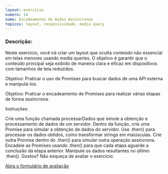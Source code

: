 ```yaml
---
layout: exercicio
numero: 14
nome: Encadeamento de Ações Assíncronas
topicos: layout, responsividade, media query
---
```


### Descrição:

Neste exercício, você irá criar um layout que oculta conteúdo não essencial em telas menores usando media queries. O objetivo é garantir que o conteúdo principal seja exibido de maneira clara e eficaz em dispositivos com tamanhos de tela reduzidos.

Objetivo: Praticar o uso de Promises para buscar dados de uma API externa e manipulá-los.

Objetivo: Praticar o encadeamento de Promises para realizar várias etapas de forma assíncrona.

Instruções:

Crie uma função chamada processarDados que simule a obtenção e processamento de dados de um servidor.
Dentro da função, crie uma Promise para simular a obtenção de dados do servidor.
Use .then() para processar os dados obtidos, como transformar strings em maiúsculas.
Crie outra Promise dentro do .then() para simular outra operação assíncrona.
Encadeie as Promises usando .then() para que cada etapa aguarde a conclusão da etapa anterior.
Manipule os dados resultantes no último .then().
Gostou? Não esqueça de avaliar o exercício:

<a class="btn" href="https://forms.gle/scs1VxDDFSiMqAhe8" target="_blank"> Abra o formulário de avaliação</a>
